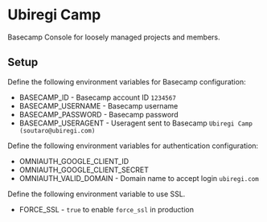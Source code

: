 # Ubiregi Camp

Basecamp Console for loosely managed projects and members.

## Setup

Define the following environment variables for Basecamp configuration:

* BASECAMP_ID - Basecamp account ID `1234567`
* BASECAMP_USERNAME - Basecamp username
* BASECAMP_PASSWORD - Basecamp password
* BASECAMP_USERAGENT - Useragent sent to Basecamp `Ubiregi Camp (soutaro@ubiregi.com)`

Define the following environment variables for authentication configuration:

* OMNIAUTH_GOOGLE_CLIENT_ID
* OMNIAUTH_GOOGLE_CLIENT_SECRET
* OMNIAUTH_VALID_DOMAIN - Domain name to accept login `ubiregi.com`

Define the following environment variable to use SSL.

* FORCE_SSL - `true` to enable `force_ssl` in production
